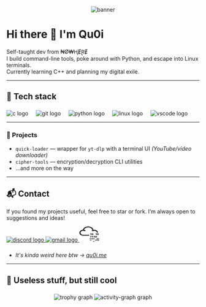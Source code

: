 <div align="center">
  <img src="https://i.postimg.cc/wjzmh8wf/laughter-1.jpg" width="1000" alt="banner"/>
</div>

###

<h1 align="left">Hi there 👋 I'm Qu0i</h1>

<p>
  Self-taught dev from ₦Ø₩ⱧɆⱤɆ<br>
  I build command-line tools, poke around with Python, and escape into Linux terminals.<br>
  Currently learning C++ and planning my digital exile.
</p>

---

<h2 align="left">🧠 Tech stack</h2>

###

<div align="left">
  <img src="https://cdn.jsdelivr.net/gh/devicons/devicon/icons/c/c-original.svg" height="40" alt="c logo"  />
  <img width="12" />
  <img src="https://cdn.jsdelivr.net/gh/devicons/devicon/icons/git/git-original.svg" height="40" alt="git logo"  />
  <img width="12" />
  <img src="https://cdn.jsdelivr.net/gh/devicons/devicon/icons/python/python-original.svg" height="40" alt="python logo"  />
  <img width="12" />
  <img src="https://cdn.jsdelivr.net/gh/devicons/devicon/icons/linux/linux-original.svg" height="40" alt="linux logo"  />
  <img width="12" />
  <img src="https://cdn.jsdelivr.net/gh/devicons/devicon/icons/vscode/vscode-original.svg" height="40" alt="vscode logo"  />
</div>

---

### 🚀 Projects

- `quick-loader` — wrapper for `yt-dlp` with a terminal UI *(YouTube/video downloader)*
- `cipher-tools` — encryption/decryption CLI utilities 
- ...and more on the way

---

<h2 align="left">📬 Contact</h2>

<p>
  If you found my projects useful, feel free to star or fork.
  I’m always open to suggestions and ideas!
</p>

<div align="left">
  <a href="https://discord.com/users/643056955086209057" target="_blank">
    <img src="https://raw.githubusercontent.com/maurodesouza/profile-readme-generator/master/src/assets/icons/social/discord/default.svg" width="52" height="40" alt="discord logo"  />
  </a>
  <a href="mailto:quoiteam.com@gmail.com" target="_blank">
    <img src="https://raw.githubusercontent.com/maurodesouza/profile-readme-generator/master/src/assets/icons/social/gmail/default.svg" width="52" height="40" alt="gmail logo"  />
  </a>
  <a href="https://tryhackme.com/p/Qu0i" target="_blank">
    <img src="https://raw.githubusercontent.com/maurodesouza/profile-readme-generator/master/src/assets/icons/social/tryhackme/default.svg" width="52" height="40" alt="tryhackme logo"  />
  </a>
</div>

###

- _It's kinda weird here btw → [qu0i.me](https://qu0i.github.io/qu0i.me)_

---

<h2 align="left">🧮 Useless stuff, but still cool</h2>

###

<div align="center">
  <img src="https://github-profile-trophy.vercel.app?username=Qu0i&theme=tokyonight&column=-1&row=1&margin-w=8&margin-h=8&no-bg=true&no-frame=false&order=4" height="150" alt="trophy graph"  />
  <img src="https://github-readme-activity-graph.vercel.app/graph?username=Qu0i&radius=16&theme=tokyo-night&area=true&order=5&hide_border=false&hide_title=true" height="300" alt="activity-graph graph"  />
</div>

###

